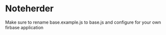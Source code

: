 # Noteherder

Make sure to rename base.example.js to base.js and configure for your own firbase application